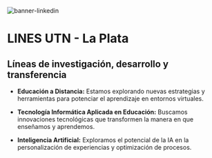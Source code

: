 ![banner-linkedin](https://github.com/lines-frlp-utn/.github/assets/98627998/a80f8c63-26af-4723-b178-c79524c0af0f)
# LINES UTN - La Plata

## Líneas de investigación, desarrollo y transferencia

- **Educación a Distancia:** Estamos explorando nuevas estrategias y herramientas para potenciar el aprendizaje en entornos virtuales.

- **Tecnología Informática Aplicada en Educación:** Buscamos innovaciones tecnológicas que transformen la manera en que enseñamos y aprendemos.

- **Inteligencia Artificial:** Exploramos el potencial de la IA en la personalización de experiencias y optimización de procesos.
